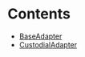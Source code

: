 

# Contents
- [BaseAdapter](BaseAdapter.sol/contract.BaseAdapter.md)
- [CustodialAdapter](CustodialAdapter.sol/contract.CustodialAdapter.md)
